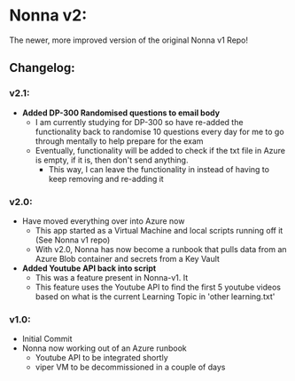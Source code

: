 # Nonna v2: 

The newer, more improved version of the original Nonna v1 Repo!

## Changelog:
### v2.1:
- **Added DP-300 Randomised questions to email body**
    - I am currently studying for DP-300 so have re-added the functionality back to randomise 10 questions every day for me to go through mentally to help prepare for the exam
    - Eventually, functionality will be added to check if the txt file in Azure is empty, if it is, then don't send anything.
        - This way, I can leave the functionality in instead of having to keep removing and re-adding it

### v2.0:
- Have moved everything over into Azure now
    - This app started as a Virtual Machine and local scripts running off it (See Nonna v1 repo)
    - With v2.0, Nonna has now become a runbook that pulls data from an Azure Blob container and secrets from a Key Vault
- **Added Youtube API back into script**
    - This was a feature present in Nonna-v1. It
    - This feature uses the Youtube API to find the first 5 youtube videos based on what is the current Learning Topic in 'other learning.txt'

### v1.0:
- Initial Commit
- Nonna now working out of an Azure runbook
    - Youtube API to be integrated shortly
    - viper VM to be decommissioned in a couple of days